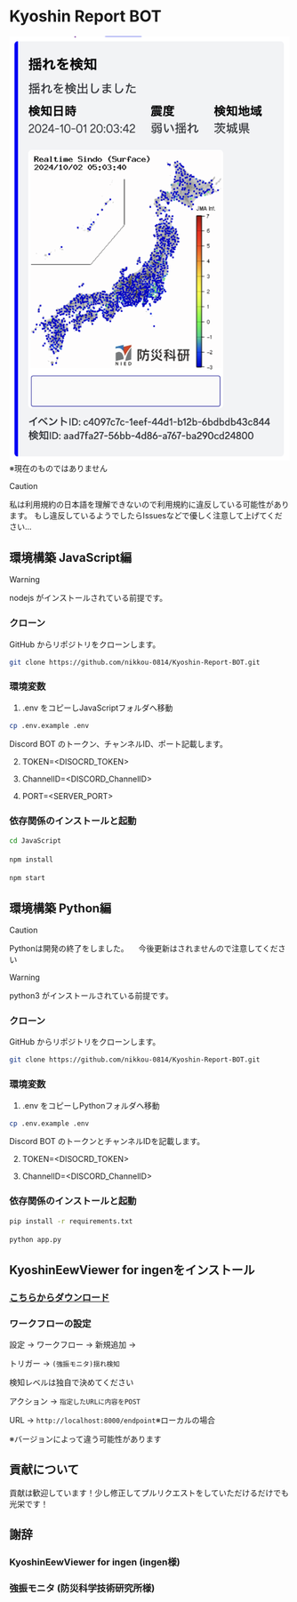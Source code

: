 # Kyoshin Report BOT

<div style="text-align: center;">
    <img src="screenshot.png" alt="Kyoshin Report BOT Screenshot" style="max-width: 100%; height: auto;">
</div>
※現在のものではありません

> [!CAUTION]
> 私は利用規約の日本語を理解できないので利用規約に違反している可能性があります。
> もし違反しているようでしたらIssuesなどで優しく注意して上げてください...

## 環境構築 JavaScript編

> [!WARNING]
> nodejs がインストールされている前提です。

### クローン

GitHub からリポジトリをクローンします。

```bash
git clone https://github.com/nikkou-0814/Kyoshin-Report-BOT.git
```

### 環境変数

1. .env をコピーしJavaScriptフォルダへ移動

```bash
cp .env.example .env
```

Discord BOT のトークン、チャンネルID、ポート記載します。

2. TOKEN=<DISOCRD_TOKEN>

3. ChannelID=<DISCORD_ChannelID>

4. PORT=<SERVER_PORT>

### 依存関係のインストールと起動

```bash
cd JavaScript

npm install

npm start
```

## 環境構築 Python編
> [!CAUTION]
> Pythonは開発の終了をしました。
>　今後更新はされませんので注意してください

> [!WARNING]
> python3 がインストールされている前提です。

### クローン

GitHub からリポジトリをクローンします。

```bash
git clone https://github.com/nikkou-0814/Kyoshin-Report-BOT.git
```

### 環境変数

1. .env をコピーしPythonフォルダへ移動

```bash
cp .env.example .env
```

Discord BOT のトークンとチャンネルIDを記載します。

2. TOKEN=<DISOCRD_TOKEN>

3. ChannelID=<DISCORD_ChannelID>

### 依存関係のインストールと起動

```bash
pip install -r requirements.txt

python app.py
```

## KyoshinEewViewer for ingenをインストール

### <a href="https://github.com/ingen084/KyoshinEewViewerIngen">こちらからダウンロード</a>

### ワークフローの設定

設定 → ワークフロー → 新規追加 →

トリガー → ```(強振モニタ)揺れ検知```

検知レベルは独自で決めてください

アクション → ```指定したURLに内容をPOST```

URL → ```http://localhost:8000/endpoint```※ローカルの場合

※バージョンによって違う可能性があります

## 貢献について

貢献は歓迎しています！少し修正してプルリクエストをしていただけるだけでも光栄です！

## 謝辞

### KyoshinEewViewer for ingen (ingen様)
### 強振モニタ (防災科学技術研究所様)
